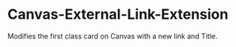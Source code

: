 # Canvas-External-Link-Extension
Modifies the first class card on Canvas with a new link and Title. 
